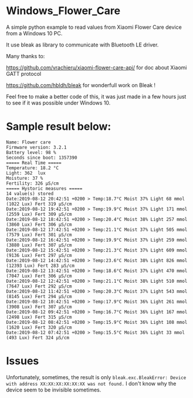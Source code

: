 # Windows_Flower_Care
A simple python example to read values from Xiaomi Flower Care device from a Windows 10 PC.

It use bleak as library to communicate with Bluetooth LE driver.

Many thanks to:

https://github.com/vrachieru/xiaomi-flower-care-api/ for doc about Xiaomi GATT protocol

https://github.com/hbldh/bleak for wonderfull work on Bleak !

Feel free to make a better code of this, it was just made in a few hours just to see if it was possible under Windows 10.

# Sample result below:
```
Name: Flower care
Firmware version: 3.2.1
Battery level: 98 %
Seconds since boot: 1357390
===== Real Time =====
Temperature: 18.2 °C
Light: 362  lux
Moisture: 37 %
Fertility: 326 µS/cm
===== Hystoric measures =====
14 value(s) stored
Date:2019-08-12 20:42:51 +0200 > Temp:18.7°C Moist 37% Light 68 mmol (1022 Lux) Fert 319 µS/cm
Date:2019-08-12 19:42:51 +0200 > Temp:19.9°C Moist 37% Light 171 mmol (2559 Lux) Fert 309 µS/cm
Date:2019-08-12 18:42:51 +0200 > Temp:20.4°C Moist 38% Light 257 mmol (3860 Lux) Fert 306 µS/cm
Date:2019-08-12 17:42:51 +0200 > Temp:21.1°C Moist 37% Light 505 mmol (7579 Lux) Fert 301 µS/cm
Date:2019-08-12 16:42:51 +0200 > Temp:19.9°C Moist 37% Light 259 mmol (3880 Lux) Fert 307 µS/cm
Date:2019-08-12 15:42:51 +0200 > Temp:21.3°C Moist 37% Light 609 mmol (9136 Lux) Fert 297 µS/cm
Date:2019-08-12 14:42:51 +0200 > Temp:23.6°C Moist 38% Light 826 mmol (12393 Lux) Fert 283 µS/cm
Date:2019-08-12 13:42:51 +0200 > Temp:18.6°C Moist 37% Light 470 mmol (7047 Lux) Fert 306 µS/cm
Date:2019-08-12 12:42:51 +0200 > Temp:21.1°C Moist 38% Light 510 mmol (7647 Lux) Fert 292 µS/cm
Date:2019-08-12 11:42:51 +0200 > Temp:20.3°C Moist 37% Light 543 mmol (8145 Lux) Fert 294 µS/cm
Date:2019-08-12 10:42:51 +0200 > Temp:17.9°C Moist 36% Light 261 mmol (3908 Lux) Fert 307 µS/cm
Date:2019-08-12 09:42:51 +0200 > Temp:16.7°C Moist 36% Light 167 mmol (2498 Lux) Fert 315 µS/cm
Date:2019-08-12 08:42:51 +0200 > Temp:15.9°C Moist 36% Light 108 mmol (1620 Lux) Fert 320 µS/cm
Date:2019-08-12 07:42:51 +0200 > Temp:15.5°C Moist 36% Light 33 mmol (493 Lux) Fert 324 µS/cm
```
# Issues

Unfortunately, sometimes, the result is only
`bleak.exc.BleakError: Device with address XX:XX:XX:XX:XX:XX was not found.`
I don't know why the device seem to be invisible sometimes.
